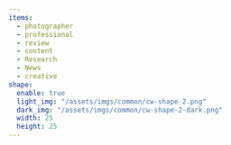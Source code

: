 ```yaml
---
items:
  - photographer
  - professional
  - review
  - content
  - Research
  - News
  - creative
shape:
  enable: true
  light_img: "/assets/imgs/common/cw-shape-2.png"
  dark_img: "/assets/imgs/common/cw-shape-2-dark.png"
  width: 25
  height: 25
---
```


